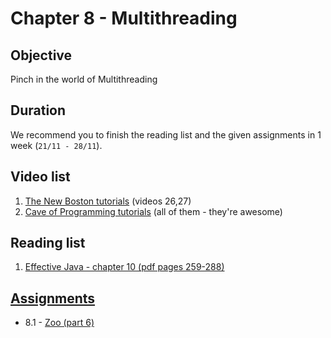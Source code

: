 # Chapter 8 - Multithreading

## Objective
Pinch in the world of Multithreading

## Duration
We recommend you to finish the reading list and the given assignments in 1 week (`21/11 - 28/11`).

## Video list
1. [The New Boston tutorials](https://www.youtube.com/watch?v=VYN-CBtPNiM&list=PL27BCE863B6A864E3&index=26) (videos 26,27)
2. [Cave of Programming tutorials](https://www.youtube.com/watch?v=YdlnEWC-7Wo&list=PLBB24CFB073F1048E) (all of them - they're awesome)


## Reading list
1. [Effective Java - chapter 10 (pdf pages 259-288)](http://it-ebooks.info/book/4285/)


## [Assignments](https://github.com/OOP-30221/OOP-2016/tree/master/Java/Content/Chapter%208%20-%20Multithreading)
- 8.1 - [Zoo (part 6)](https://github.com/OOP-30221/OOP-2016/blob/master/Java/Content/Chapter%208%20-%20Multithreading/Assignments/Zoo%20(part%206).pdf)
